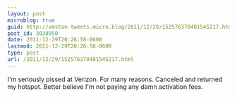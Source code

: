 ```yaml
---
layout: post
microblog: true
guid: http://vmstan-tweets.micro.blog/2011/12/29/152576378481545217.html
post_id: 3038950
date: 2011-12-29T20:26:58-0600
lastmod: 2011-12-29T20:26:58-0600
type: post
url: /2011/12/29/152576378481545217.html
---
```

I'm seriously pissed at Verizon. For many reasons. Canceled and returned my hotspot. Better believe I'm not paying any damn activation fees.
